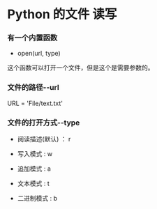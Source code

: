 # Python 的文件 读写

### 有一个内置函数

* open(url, type)

这个函数可以打开一个文件，但是这个是需要参数的。

### 文件的路径--url

URL = 'File/text.txt'

### 文件的打开方式--type

* 阅读描述(默认) ： r

* 写入模式 : w

* 追加模式 : a

* 文本模式 : t

* 二进制模式 : b

